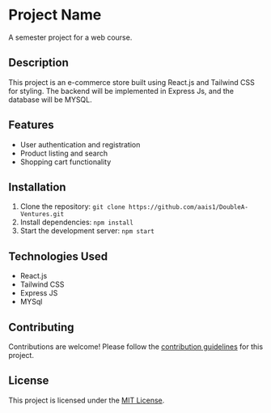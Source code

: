 # Project Name

A semester project for a web course.

## Description

This project is an e-commerce store built using React.js and Tailwind CSS for styling. The backend will be implemented in Express Js, and the database will be MYSQL.

## Features

- User authentication and registration
- Product listing and search
- Shopping cart functionality

## Installation

1. Clone the repository: `git clone https://github.com/aais1/DoubleA-Ventures.git`
2. Install dependencies: `npm install`
3. Start the development server: `npm start`

## Technologies Used

- React.js
- Tailwind CSS
- Express JS
- MYSql

## Contributing

Contributions are welcome! Please follow the [contribution guidelines](CONTRIBUTING.md) for this project.

## License

This project is licensed under the [MIT License](LICENSE).


